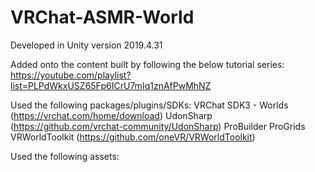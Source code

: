 # VRChat-ASMR-World

Developed in Unity version 2019.4.31

Added onto the content built by following the below tutorial series:
https://youtube.com/playlist?list=PLPdWkxUSZ65Fp6ICrU7mIq1znAfPwMhNZ

Used the following packages/plugins/SDKs:
VRChat SDK3 - Worlds (https://vrchat.com/home/download)
UdonSharp (https://github.com/vrchat-community/UdonSharp)
ProBuilder
ProGrids
VRWorldToolkit (https://github.com/oneVR/VRWorldToolkit)

Used the following assets: